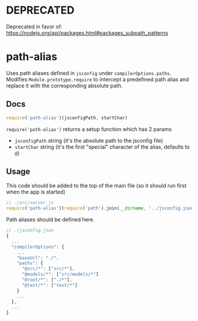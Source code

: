 # DEPRECATED
Deprecated in favor of: https://nodejs.org/api/packages.html#packages_subpath_patterns

# path-alias

Uses path aliases defined in `jsconfig` under `compilerOptions.paths`.
Modifies `Module.prototype.require` to intercept a predefined path alias and replace it with the corresponding absolute path.

## Docs

```js
require('path-alias')(jsconfigPath, startChar)
```

`require('path-alias')` returns a setup function which has 2 params

- `jsconfigPath` string (it's the absolute path to the jsconfig file)
- `startChar` string (it's the first "special" character of the alias, defaults to `@`)

## Usage

This code should be added to the top of the main file (so it should run first when the app is started)

```js
// ./src/server.js
require('path-alias')(require('path').join(__dirname, '../jsconfig.json'))
```

Path aliases should be defined here.

```js
// ./jsconfig.json
{
  ...
  "compilerOptions": {
    ...
    "baseUrl": "./",
    "paths": {
      "@src/*": ["src/*"],
      "@models/*": ["src/models/*"]
      "@root/*": ["./*"],
      "@test/*": ["test/*"]
    }
    ...
  },
  ...
}

```
